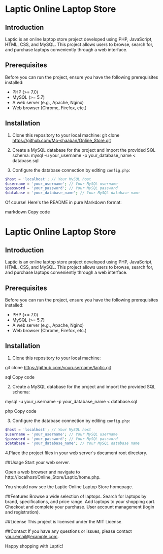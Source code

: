 # Laptic Online Laptop Store

## Introduction

Laptic is an online laptop store project developed using PHP, JavaScript, HTML, CSS, and MySQL. This project allows users to browse, search for, and purchase laptops conveniently through a web interface.

## Prerequisites

Before you can run the project, ensure you have the following prerequisites installed:

- PHP (>= 7.0)
- MySQL (>= 5.7)
- A web server (e.g., Apache, Nginx)
- Web browser (Chrome, Firefox, etc.)

## Installation

1. Clone this repository to your local machine:
    git clone https://github.com/Mo-shaaban/Online_Store.git

2. Create a MySQL database for the project and import the provided SQL schema:
    mysql -u your_username -p your_database_name < database.sql

3. Configure the database connection by editing `config.php`:

```php
$host = 'localhost'; // Your MySQL host
$username = 'your_username'; // Your MySQL username
$password = 'your_password'; // Your MySQL password
$database = 'your_database_name'; // Your MySQL database name
```

Of course! Here's the README in pure Markdown format:

markdown
Copy code
# Laptic Online Laptop Store

## Introduction

Laptic is an online laptop store project developed using PHP, JavaScript, HTML, CSS, and MySQL. This project allows users to browse, search for, and purchase laptops conveniently through a web interface.

## Prerequisites

Before you can run the project, ensure you have the following prerequisites installed:

- PHP (>= 7.0)
- MySQL (>= 5.7)
- A web server (e.g., Apache, Nginx)
- Web browser (Chrome, Firefox, etc.)

## Installation

1. Clone this repository to your local machine:

git clone https://github.com/yourusername/laptic.git

sql
Copy code

2. Create a MySQL database for the project and import the provided SQL schema:

mysql -u your_username -p your_database_name < database.sql

php
Copy code

3. Configure the database connection by editing `config.php`:

```php
$host = 'localhost'; // Your MySQL host
$username = 'your_username'; // Your MySQL username
$password = 'your_password'; // Your MySQL password
$database = 'your_database_name'; // Your MySQL database name
```

4.Place the project files in your web server's document root directory.

##Usage
  Start your web server.

  Open a web browser and navigate to http://localhost/Online_Store/Laptic/home.php.

  You should now see the Laptic Online Laptop Store homepage.

##Features
Browse a wide selection of laptops.
Search for laptops by brand, specifications, and price range.
Add laptops to your shopping cart.
Checkout and complete your purchase.
User account management (login and registration).

##License
This project is licensed under the MIT License.

##Contact
If you have any questions or issues, please contact your.email@example.com.

Happy shopping with Laptic!



